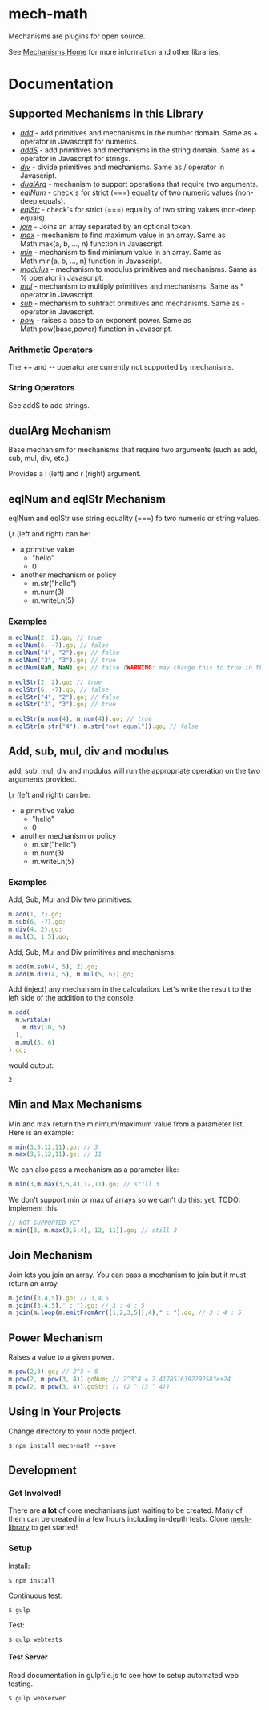 [mech-library-link]: https://github.com/mechanismsjs/mech-library "Clone to easily create new mechanism libraries"
[mech-web-link]: https://github.com/mechanismsjs/mech-web "Web centric DOM Mechanisms"
[mech-core-link]: https://github.com/mechanismsjs/mech-core "Core Mechanisms"
[mech-math-link]: https://github.com/mechanismsjs/mech-math "Math Mechanisms"
[mech-guid-link]: https://github.com/mechanismsjs/mech-guid "Mechanisms for guids"
[mech-home-link]: https://github.com/mechanisms/mech "Home repository for mechanisms"
# mech-math

Mechanisms are plugins for open source.

See [Mechanisms Home][mech-home-link] for more information and other libraries.

# Documentation

## Supported Mechanisms in this Library

* *[add](#basic-ops-mechanism)* - add primitives and mechanisms in the number domain. Same as + operator in Javascript for numerics.
* *[addS](#string-mechanism)* - add primitives and mechanisms in the string domain. Same as + operator in Javascript for strings.
* *[div](#basic-ops-mechanism)* - divide primitives and mechanisms. Same as / operator in Javascript.
* *[dualArg](#dualarg-mechanism)* - mechanism to support operations that require two arguments.
* *[eqlNum](#eqlnum-eqlstr-mechanism)* - check's for strict (===) equality of two numeric values (non-deep equals).
* *[eqlStr](#eqlnum-eqlstr-mechanism)* - check's for strict (===) equality of two string values (non-deep equals).
* *[join](#join-mechanism)* - Joins an array separated by an optional token.
* *[max](#min-max-mechanism)* - mechanism to find maximum value in an array. Same as Math.max(a, b, ..., n) function in Javascript.
* *[min](#min-max-mechanism)* - mechanism to find minimum value in an array. Same as Math.min(a, b, ..., n) function in Javascript.
* *[modulus](#basic-ops-mechanism)* - mechanism to modulus primitives and mechanisms. Same as % operator in Javascript.
* *[mul](#basic-ops-mechanism)* - mechanism to multiply primitives and mechanisms. Same as * operator in Javascript.
* *[sub](#basic-ops-mechanism)* - mechanism to subtract primitives and mechanisms. Same as - operator in Javascript.
* *[pow](#power-mechanism)* - raises a base to an exponent power. Same as Math.pow(base,power) function in Javascript.

### <a name="arithmetic-mechanism"></a> Arithmetic Operators

The ++ and -- operator are currently not supported by mechanisms.

### <a name="string-mechanism"></a> String Operators

See addS to add strings.

## <a name="dualarg-mechanism"></a> dualArg Mechanism

Base mechanism for mechanisms that require two arguments (such as add, sub, mul, div, etc.).

Provides a l (left) and r (right) argument.

## <a name="eqlnum-eqlstr-mechanism"></a> eqlNum and eqlStr Mechanism

eqlNum and eqlStr use string equality (===) fo two numeric or string values.

l,r (left and right) can be:

* a primitive value
  * "hello"
  * 0
* another mechanism or policy
  * m.str("hello")
  * m.num(3)
  * m.writeLn(5)

### Examples

```javascript
m.eqlNum(2, 2).go; // true
m.eqlNum(6, -7).go; // false
m.eqlNum("4", "2").go; // false
m.eqlNum("3", "3").go; // true
m.eqlNum(NaN, NaN).go; // false (WARNING: may change this to true in the future)
```

```javascript
m.eqlStr(2, 2).go; // true
m.eqlStr(6, -7).go; // false
m.eqlStr("4", "2").go; // false
m.eqlStr("3", "3").go; // true
```

```javascript
m.eqlStr(m.num(4), m.num(4)).go; // true
m.eqlStr(m.str("4"), m.str("not equal")).go; // false
```

## <a name="basic-ops-mechanism"></a> Add, sub, mul, div and modulus

add, sub, mul, div and modulus will run the appropriate operation on the two arguments provided.

l,r (left and right) can be:

* a primitive value
  * "hello"
  * 0
* another mechanism or policy
  * m.str("hello")
  * m.num(3)
  * m.writeLn(5)

### Examples

Add, Sub, Mul and Div two primitives:

```javascript
m.add(1, 2).go;
m.sub(6, -7).go;
m.div(4, 2).go;
m.mul(3, 1.5).go;
```

Add, Sub, Mul and Div primitives and mechanisms:

```javascript
m.add(m.sub(4, 5), 2).go;
m.add(m.div(4, 5), m.mul(5, 6)).go;
```

Add (inject) any mechanism in the calculation. Let's write the result to the left side of the addition to the console.

```javascript
m.add(
  m.writeLn(
    m.div(10, 5)
  ),
  m.mul(5, 6)
).go;
```

would output:

    2

## <a name="min-max-mechanism"></a> Min and Max Mechanisms

Min and max return the minimum/maximum value from a parameter list. Here is an example:

```javascript
m.min(3,5,12,11).go; // 3
m.max(3,5,12,11).go; // 11
```

We can also pass a mechanism as a parameter like:

```javascript
m.min(3,m.max(3,5,4),12,11).go; // still 3
```

We don't support min or max of arrays so we can't do this: yet. TODO: Implement this.


```javascript
// NOT SUPPORTED YET
m.min([3, m.max(3,5,4), 12, 11]).go; // still 3
```

## <a name="join-mechanism"></a> Join Mechanism

Join lets you join an array. You can pass a mechanism to join but it must return an array.


```javascript
m.join([3,4,5]).go; // 3,4,5
m.join([3,4,5]," : ").go; // 3 : 4 : 5
m.join(m.loop(m.emitFromArr([1,2,3,5]),4)," : ").go; // 3 : 4 : 5
```

## <a name="power-mechanism"></a> Power Mechanism

Raises a value to a given power.

```javascript
m.pow(2,3).go; // 2^3 = 8
m.pow(2, m.pow(3, 4)).goNum; // 2^3^4 = 2.4178516392292583e+24
m.pow(2, m.pow(3, 4)).goStr; // (2 ^ (3 ^ 4))
```

## Using In Your Projects

Change directory to your node project.

```
$ npm install mech-math --save
```

## Development

### Get Involved!

There are **a lot** of core mechanisms just waiting to be created. Many of them can be created in a few hours including in-depth tests. Clone [mech-library][mech-library-link] to get started!

### Setup

Install:
```
$ npm install
```

Continuous test:
```
$ gulp
```

Test:
```
$ gulp webtests
```

#### Test Server

Read documentation in gulpfile.js to see how to setup automated web testing.

```
$ gulp webserver
```

[mech-library-link]: https://github.com/mechanismsjs/mech-library "Clone to easily create new mechanism libraries"

